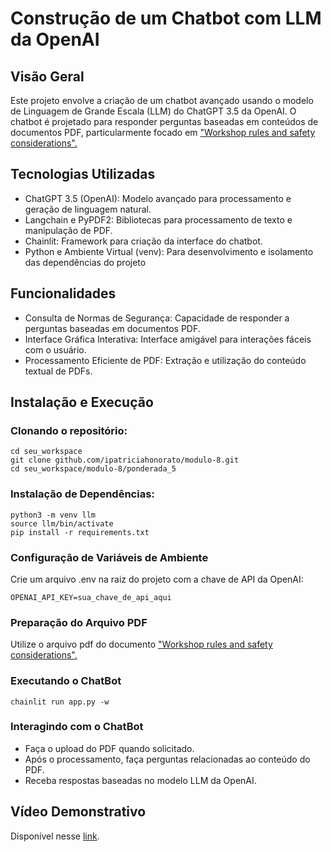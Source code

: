 # Construção de um Chatbot com LLM da OpenAI

## Visão Geral
Este projeto envolve a criação de um chatbot avançado usando o modelo de Linguagem de Grande Escala (LLM) do ChatGPT 3.5 da OpenAI. O chatbot é projetado para responder perguntas baseadas em conteúdos de documentos PDF, particularmente focado em ["Workshop rules and safety considerations".](https://github.com/ipatriciahonorato/modulo-8/blob/main/ponderada_5/Workshop%20rules%20and%20safety%20considerations%20_%20Students.pdf)

## Tecnologias Utilizadas
- ChatGPT 3.5 (OpenAI): Modelo avançado para processamento e geração de linguagem natural.
- Langchain e PyPDF2: Bibliotecas para processamento de texto e manipulação de PDF.
- Chainlit: Framework para criação da interface do chatbot.
- Python e Ambiente Virtual (venv): Para desenvolvimento e isolamento das dependências do projeto

## Funcionalidades
- Consulta de Normas de Segurança: Capacidade de responder a perguntas baseadas em documentos PDF.
- Interface Gráfica Interativa: Interface amigável para interações fáceis com o usuário.
- Processamento Eficiente de PDF: Extração e utilização do conteúdo textual de PDFs.

## Instalação e Execução

### Clonando o repositório:

```
cd seu_workspace
git clone github.com/ipatriciahonorato/modulo-8.git
cd seu_workspace/modulo-8/ponderada_5
```

### Instalação de Dependências:

```
python3 -m venv llm
source llm/bin/activate
pip install -r requirements.txt
```
### Configuração de Variáveis de Ambiente
Crie um arquivo .env na raiz do projeto com a chave de API da OpenAI:

```
OPENAI_API_KEY=sua_chave_de_api_aqui
```
### Preparação do Arquivo PDF

Utilize o arquivo pdf do documento ["Workshop rules and safety considerations".](https://github.com/ipatriciahonorato/modulo-8/blob/main/ponderada_5/Workshop%20rules%20and%20safety%20considerations%20_%20Students.pdf)

### Executando o ChatBot

```
chainlit run app.py -w
```
### Interagindo com o ChatBot

- Faça o upload do PDF quando solicitado.
- Após o processamento, faça perguntas relacionadas ao conteúdo do PDF.
- Receba respostas baseadas no modelo LLM da OpenAI.

## Vídeo Demonstrativo

Disponível nesse [link]().

